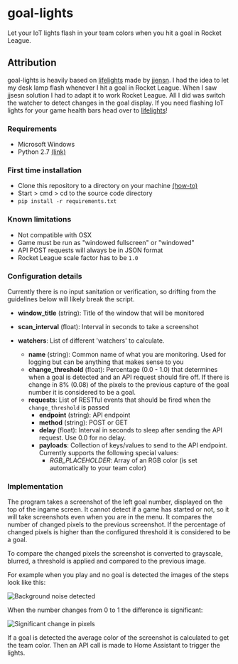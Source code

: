 # goal-lights

Let your IoT lights flash in your team colors when you hit a goal in Rocket League.

## Attribution

goal-lights is heavily based on [lifelights](https://github.com/jjensn/lifelights) made by [jjensn](https://github.com/jjensn).
I had the idea to let my desk lamp flash whenever I hit a goal in Rocket League. When I saw jjsesn solution I had to adapt it
to work Rocket League. All I did was switch the watcher to detect changes in the goal display.
If you need flashing IoT lights for your game health bars head over to [lifelights](https://github.com/jjensn/lifelights)!

### Requirements
- Microsoft Windows
- Python 2.7 [(link)](https://www.python.org/ftp/python/2.7/python-2.7.msi)

### First time installation
- Clone this repository to a directory on your machine [(how-to)](https://help.github.com/desktop/guides/contributing/cloning-a-repository-from-github-to-github-desktop/)
- Start > cmd > cd to the source code directory
- ```pip install -r requirements.txt```

### Known limitations
- Not compatible with OSX
- Game must be run as "windowed fullscreen" or "windowed"
- API POST requests will always be in JSON format
- Rocket League scale factor has to be `1.0`

### Configuration details
Currently there is no input sanitation or verification, so drifting from the guidelines below will likely break the script.

- **window_title** (string): Title of the window that will be monitored
- **scan_interval** (float): Interval in seconds to take a screenshot

- **watchers**: List of different 'watchers' to calculate.
  - **name** (string): Common name of what you are monitoring. Used for logging but can be anything that makes sense to you
  - **change_threshold** (float): Percentage (0.0 - 1.0) that determines when a goal is detected and an API request should fire off. If there is change in 8% (0.08) of the pixels to the previous capture of the goal number it is considered to be a goal.
  - **requests**: List of RESTful events that should be fired when the ```change_threshold``` is passed
    - **endpoint** (string): API endpoint
    - **method** (string): POST or GET
    - **delay** (float): Interval in seconds to sleep after sending the API request. Use 0.0 for no delay.
    - **payloads**: Collection of keys/values to send to the API endpoint. Currently supports the following special values:
      - *RGB_PLACEHOLDER*: Array of an RGB color (is set automatically to your team color)

### Implementation

The program takes a screenshot of the left goal number, displayed on the top of the ingame screen. It cannot detect
if a game has started or not, so it will take screenshots even when you are in the menu. It compares the number of
changed pixels to the previous screenshot. If the percentage of changed pixels is higher than the configured threshold
it is considered to be a goal.

To compare the changed pixels the screenshot is converted to grayscale, blurred, a threshold is applied and compared to the previous image.

For example when you play and no goal is detected the images of the steps look like this:

![Background noise detected](http://i.imgur.com/nlST3y3.png)

When the number changes from 0 to 1 the difference is significant:

![Significant change in pixels](http://i.imgur.com/dMu8Taa.png)

If a goal is detected the average color of the screenshot is calculated to get the team color. Then an API call is made to
Home Assistant to trigger the lights.
